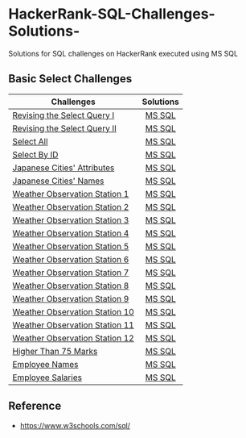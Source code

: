 # HackerRank-SQL-Challenges-Solutions-
Solutions for SQL challenges on HackerRank executed using MS SQL

## Basic Select Challenges

| **Challenges**  | **Solutions** | 
| --------------- |:-------------:| 
| [Revising the Select Query I](https://www.hackerrank.com/challenges/revising-the-select-query/problem)    | [MS SQL](https://github.com/dalal1690/HackerRank-SQL-Challenges-Solutions-/blob/main/Basic%20Select/REVISION%20THE%20SELECT%20QUERY%20I.sql)| 
| [Revising the Select Query II](https://www.hackerrank.com/challenges/revising-the-select-query-2/problem) | [MS SQL](https://github.com/dalal1690/HackerRank-SQL-Challenges-Solutions-/blob/main/Basic%20Select/REVISION%20THE%20SELECT%20QUERY%20II.sql) | 
| [Select All](https://www.hackerrank.com/challenges/select-all-sql/problem)                                | [MS SQL](https://github.com/dalal1690/HackerRank-SQL-Challenges-Solutions-/blob/main/Basic%20Select/SELECT%20ALL.sql) | 
| [Select By ID](https://www.hackerrank.com/challenges/select-by-id/problem)                                | [MS SQL](https://github.com/dalal1690/HackerRank-SQL-Challenges-Solutions-/blob/main/Basic%20Select/SELECT%20BY%20ID.sql) | 
| [Japanese Cities' Attributes](https://www.hackerrank.com/challenges/japanese-cities-attributes/problem)   | [MS SQL](https://github.com/dalal1690/HackerRank-SQL-Challenges-Solutions-/blob/main/Basic%20Select/Japanese%20Cities%20Attributes.sql) | 
| [Japanese Cities' Names](https://www.hackerrank.com/challenges/japanese-cities-name/problem)              | [MS SQL](https://github.com/dalal1690/HackerRank-SQL-Challenges-Solutions-/blob/main/Basic%20Select/Japanese%20Cities%20Names.sql) | 
| [Weather Observation Station 1](https://www.hackerrank.com/challenges/weather-observation-station-1/problem)  | [MS SQL](https://github.com/dalal1690/HackerRank-SQL-Challenges-Solutions-/blob/main/Basic%20Select/Weather%20Observation%20Station%201.sql) | 
| [Weather Observation Station 2](https://www.hackerrank.com/challenges/weather-observation-station-2/problem)  | [MS SQL](https://github.com/dalal1690/HackerRank-SQL-Challenges-Solutions-/blob/main/Basic%20Select/Weather%20Observation%20Station%202.sql) | 
| [Weather Observation Station 3](https://www.hackerrank.com/challenges/weather-observation-station-3/problem)  | [MS SQL](https://github.com/dalal1690/HackerRank-SQL-Challenges-Solutions-/blob/main/Basic%20Select/Weather%20Observation%20Station%203.sql) | 
| [Weather Observation Station 4](https://www.hackerrank.com/challenges/weather-observation-station-4/problem)  | [MS SQL](https://github.com/dalal1690/HackerRank-SQL-Challenges-Solutions-/blob/main/Basic%20Select/Weather%20Observation%20Station%204.sql) | 
| [Weather Observation Station 5](https://www.hackerrank.com/challenges/weather-observation-station-5/problem)  | [MS SQL](https://github.com/dalal1690/HackerRank-SQL-Challenges-Solutions-/blob/main/Basic%20Select/Weather%20Observation%20Station%205.sql) | 
| [Weather Observation Station 6](https://www.hackerrank.com/challenges/weather-observation-station-6/problem)  | [MS SQL](https://github.com/dalal1690/HackerRank-SQL-Challenges-Solutions-/blob/main/Basic%20Select/Weather%20Observation%20Station%206.sql) | 
| [Weather Observation Station 7](https://www.hackerrank.com/challenges/weather-observation-station-7/problem)  | [MS SQL](https://github.com/dalal1690/HackerRank-SQL-Challenges-Solutions-/blob/main/Basic%20Select/Weather%20Observation%20Station%207.sql) | 
| [Weather Observation Station 8](https://www.hackerrank.com/challenges/weather-observation-station-8/problem)  | [MS SQL](https://github.com/dalal1690/HackerRank-SQL-Challenges-Solutions-/blob/main/Basic%20Select/Weather%20Observation%20Station%208.sql) | 
| [Weather Observation Station 9](https://www.hackerrank.com/challenges/weather-observation-station-9/problem)  | [MS SQL](https://github.com/dalal1690/HackerRank-SQL-Challenges-Solutions-/blob/main/Basic%20Select/Weather%20Observation%20Station%209.sql) | 
| [Weather Observation Station 10](https://www.hackerrank.com/challenges/weather-observation-station-10/problem)  | [MS SQL](https://github.com/dalal1690/HackerRank-SQL-Challenges-Solutions-/blob/main/Basic%20Select/Weather%20Observation%20Station%2010.sql) | 
| [Weather Observation Station 11](https://www.hackerrank.com/challenges/weather-observation-station-11/problem)  | [MS SQL](https://github.com/dalal1690/HackerRank-SQL-Challenges-Solutions-/blob/main/Basic%20Select/Weather%20Observation%20Station%2011.sql) | 
| [Weather Observation Station 12](https://www.hackerrank.com/challenges/weather-observation-station-12/problem)  | [MS SQL](https://github.com/dalal1690/HackerRank-SQL-Challenges-Solutions-/blob/main/Basic%20Select/Weather%20Observation%20Station%2012.sql) | 
| [Higher Than 75 Marks](https://www.hackerrank.com/challenges/more-than-75-marks/problem)                        | [MS SQL](https://github.com/dalal1690/HackerRank-SQL-Challenges-Solutions-/blob/main/Basic%20Select/Higher%20Than%2075%20Marks.sql) | 
| [Employee Names](https://www.hackerrank.com/challenges/name-of-employees/problem)                               | [MS SQL](https://github.com/dalal1690/HackerRank-SQL-Challenges-Solutions-/blob/main/Basic%20Select/Employee%20Names.sql) | 
| [Employee Salaries](https://www.hackerrank.com/challenges/salary-of-employees/problem)                          | [MS SQL](https://github.com/dalal1690/HackerRank-SQL-Challenges-Solutions-/blob/main/Basic%20Select/Employee%20Salary.sql) | 

## Reference

- https://www.w3schools.com/sql/

